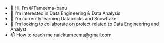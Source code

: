 - 👋 Hi, I’m @Tameema-banu
- 👀 I’m interested in Data Engineering & Data Analysis
- 🌱 I’m currently learning Databricks and Snowflake
- 💞️ I’m looking to collaborate on project related to Data Engineering and Analyst
- 📫 How to reach me naicktameema@gmail.com
  

<!---
Tameema-banu/Tameema-banu is a ✨ special ✨ repository because its `README.md` (this file) appears on your GitHub profile.
You can click the Preview link to take a look at your changes.
--->
